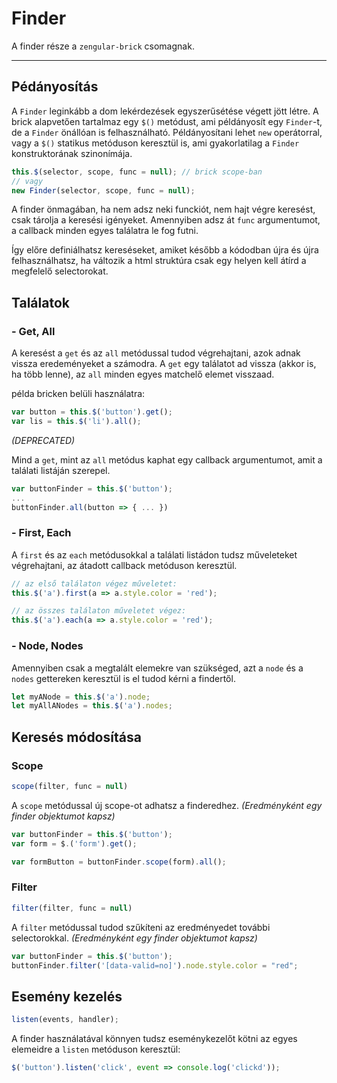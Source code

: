 # Finder

A finder része a `zengular-brick` csomagnak.

---

## Pédányosítás

A `Finder` leginkább a dom lekérdezések egyszerűsétése végett jött létre. A brick alapvetően tartalmaz egy ```$()``` metódust, ami példányosít egy `Finder`-t, de a `Finder` önállóan is felhasználható. Példányosítani lehet `new` operátorral, vagy a `$()` statikus metóduson keresztül is, ami gyakorlatilag a `Finder` konstruktorának szinonímája.

```js
this.$(selector, scope, func = null); // brick scope-ban
// vagy
new Finder(selector, scope, func = null);
```

A finder önmagában, ha nem adsz neki funckiót, nem hajt végre keresést, csak tárolja a keresési igényeket. Amennyiben adsz át `func` argumentumot, a callback minden egyes találatra le fog futni.

Így előre definiálhatsz kereséseket, amiket később a kódodban újra és újra felhasználhatsz, ha változik a html struktúra csak egy helyen kell átírd a megfelelő selectorokat.

## Találatok

### - Get, All

A keresést a `get` és az `all` metódussal tudod végrehajtani, azok adnak vissza eredeményeket a számodra. A `get` egy találatot ad vissza (akkor is, ha több lenne), az `all` minden egyes matchelő elemet visszaad.

példa bricken belüli használatra:

```js
var button = this.$('button').get();
var lis = this.$('li').all();
```

*(DEPRECATED)*

Mind a `get`, mint az `all` metódus kaphat egy callback argumentumot, amit a találati listáján szerepel.

```js
var buttonFinder = this.$('button');
...
buttonFinder.all(button => { ... })
```

### - First, Each

A `first` és az `each` metódusokkal a találati listádon tudsz műveleteket végrehajtani, az átadott callback metóduson keresztül.

```js
// az első találaton végez műveletet:
this.$('a').first(a => a.style.color = 'red');

// az összes találaton műveletet végez:
this.$('a').each(a => a.style.color = 'red');
```

### - Node, Nodes

Amennyiben csak a megtalált elemekre van szükséged, azt a `node` és a `nodes` gettereken keresztül is el tudod kérni a findertől.

```js
let myANode = this.$('a').node;
let myAllANodes = this.$('a').nodes;
```

## Keresés módosítása

### Scope

```js 
scope(filter, func = null)
```

A `scope` metódussal új scope-ot adhatsz a finderedhez.
*(Eredményként egy finder objektumot kapsz)*

```js
var buttonFinder = this.$('button');
var form = $.('form').get();

var formButton = buttonFinder.scope(form).all();
```

### Filter

```js 
filter(filter, func = null)
```

A `filter` metódussal tudod szűkíteni az eredményedet további selectorokkal. 
*(Eredményként egy finder objektumot kapsz)*

```js
var buttonFinder = this.$('button');
buttonFinder.filter('[data-valid=no]').node.style.color = "red";
```

## Esemény kezelés

```js
listen(events, handler);
```

A finder használatával könnyen tudsz eseménykezelőt kötni az egyes elemeidre a `listen` metóduson keresztül:

```js
$('button').listen('click', event => console.log('clickd'));
```